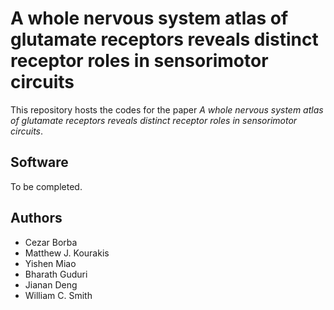 # A whole nervous system atlas of glutamate receptors reveals distinct receptor roles in sensorimotor circuits

This repository hosts the codes for the paper *A whole nervous system atlas of
glutamate receptors reveals distinct receptor roles in sensorimotor circuits*.

## Software

To be completed.

## Authors

* Cezar Borba
* Matthew J. Kourakis
* Yishen Miao
* Bharath Guduri
* Jianan Deng
* William C. Smith
